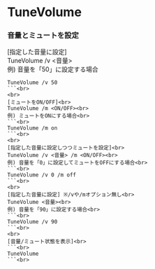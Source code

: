 # TuneVolume

### 音量とミュートを設定
[指定した音量に設定]<br>
TuneVolume /v <音量><br>
例) 音量を「50」に設定する場合
```
TuneVolume /v 50
```<br>
<br>
[ミュートをON/OFF]<br>
TuneVolume /m <ON/OFF><br>
例) ミュートをONにする場合<br>
```<br>
TuneVolume /m on
```<br>
<br>
[指定した音量に設定しつつミュートを設定]<br>
TuneVolume /v <音量> /m <ON/OFF><br>
例) 音量を「0」に設定してミュートをOFFにする場合<br>
```<br>
TuneVolume /v 0 /m off
```<br>
<br>
[指定した音量に設定] ※/vや/mオプション無し<br>
TuneVolume <音量><br>
例) 音量を「90」に設定する場合<br>
```<br>
TuneVolume /v 90
```<br>
<br>
[音量/ミュート状態を表示]<br>
```<br>
TuneVolume
```<br>

